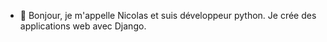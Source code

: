 - 👋 Bonjour, je m'appelle Nicolas et suis développeur python. Je crée des applications web avec Django.

<!---
arctenis/arctenis is a ✨ special ✨ repository because its `README.md` (this file) appears on your GitHub profile.
You can click the Preview link to take a look at your changes.
--->
